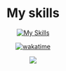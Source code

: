 <h1 align="center">My skills</h1>
<div align="center">
  
  [![My Skills](https://skillicons.dev/icons?i=js,html,css,arch,express,nestjs,react,discordjs,cs)](https://skillicons.dev)
  
  [![wakatime](https://wakatime.com/badge/user/050e9fd9-87b4-47e3-a827-eda8b2bde1a6.svg)](https://wakatime.com/@050e9fd9-87b4-47e3-a827-eda8b2bde1a6)<br/>

  [![](https://wakatime.com/share/@flyen256/7f54f84c-e643-4da0-8d0e-52391c98f232.svg)](https://wakatime.com/share/@flyen256/7f54f84c-e643-4da0-8d0e-52391c98f232.svg)
  
</div>


